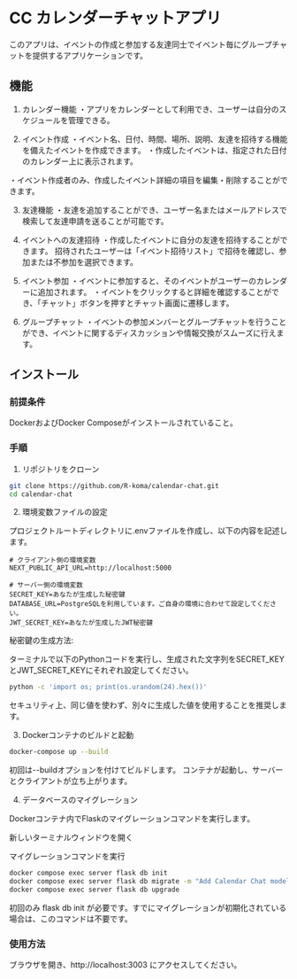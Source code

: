 # CC カレンダーチャットアプリ

このアプリは、イベントの作成と参加する友達同士でイベント毎にグループチャットを提供するアプリケーションです。

## 機能

1. カレンダー機能
   ・アプリをカレンダーとして利用でき、ユーザーは自分のスケジュールを管理できる。

2. イベント作成
   ・イベント名、日付、時間、場所、説明、友達を招待する機能を備えたイベントを作成できます。
   ・作成したイベントは、指定された日付のカレンダー上に表示されます。

・イベント作成者のみ、作成したイベント詳細の項目を編集・削除することができます。

3. 友達機能
   ・友達を追加することができ、ユーザー名またはメールアドレスで検索して友達申請を送ることが可能です。

4. イベントへの友達招待
   ・作成したイベントに自分の友達を招待することができます。
   招待されたユーザーは「イベント招待リスト」で招待を確認し、参加または不参加を選択できます。

5. イベント参加
   ・イベントに参加すると、そのイベントがユーザーのカレンダーに追加されます。
   ・イベントをクリックすると詳細を確認することができ、「チャット」ボタンを押すとチャット画面に遷移します。

6. グループチャット
   ・イベントの参加メンバーとグループチャットを行うことができ、イベントに関するディスカッションや情報交換がスムーズに行えます。

## インストール

### 前提条件

DockerおよびDocker Composeがインストールされていること。

### 手順

1. リポジトリをクローン

```bash
git clone https://github.com/R-koma/calendar-chat.git
cd calendar-chat
```

2. 環境変数ファイルの設定

プロジェクトルートディレクトリに.envファイルを作成し、以下の内容を記述します。

```env
# クライアント側の環境変数
NEXT_PUBLIC_API_URL=http://localhost:5000

# サーバー側の環境変数
SECRET_KEY=あなたが生成した秘密鍵
DATABASE_URL=PostgreSQLを利用しています。ご自身の環境に合わせて設定してください。
JWT_SECRET_KEY=あなたが生成したJWT秘密鍵
```

秘密鍵の生成方法:

ターミナルで以下のPythonコードを実行し、生成された文字列をSECRET_KEYとJWT_SECRET_KEYにそれぞれ設定してください。

```bash
python -c 'import os; print(os.urandom(24).hex())'
```

セキュリティ上、同じ値を使わず、別々に生成した値を使用することを推奨します。

3. Dockerコンテナのビルドと起動

```bash
docker-compose up --build
```

初回は--buildオプションを付けてビルドします。
コンテナが起動し、サーバーとクライアントが立ち上がります。

4. データベースのマイグレーション

Dockerコンテナ内でFlaskのマイグレーションコマンドを実行します。

新しいターミナルウィンドウを開く

マイグレーションコマンドを実行

```bash
docker compose exec server flask db init
docker compose exec server flask db migrate -m "Add Calendar Chat models"
docker compose exec server flask db upgrade
```

初回のみ flask db init が必要です。すでにマイグレーションが初期化されている場合は、このコマンドは不要です。

### 使用方法

ブラウザを開き、http://localhost:3003 にアクセスしてください。
